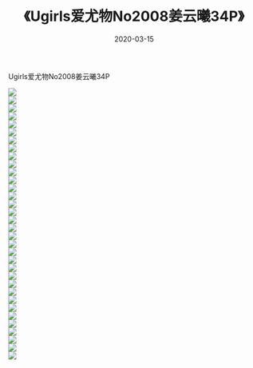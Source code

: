 ﻿---
layout: post
title:  《Ugirls爱尤物No2008姜云曦34P》
date:   2020-03-15
img: http://pic.660000.xyz/1:/性感/2020/Ugirls爱尤物No2008姜云曦34P/000.jpg
categories: [美女, 清纯, 唯美]
---

Ugirls爱尤物No2008姜云曦34P

  ![](http://pic.660000.xyz/1:/性感/2020/Ugirls爱尤物No2008姜云曦34P/001.jpg) <br> ![](http://pic.660000.xyz/1:/性感/2020/Ugirls爱尤物No2008姜云曦34P/002.jpg) <br> ![](http://pic.660000.xyz/1:/性感/2020/Ugirls爱尤物No2008姜云曦34P/003.jpg) <br> ![](http://pic.660000.xyz/1:/性感/2020/Ugirls爱尤物No2008姜云曦34P/004.jpg) <br> ![](http://pic.660000.xyz/1:/性感/2020/Ugirls爱尤物No2008姜云曦34P/005.jpg) <br> ![](http://pic.660000.xyz/1:/性感/2020/Ugirls爱尤物No2008姜云曦34P/006.jpg) <br> ![](http://pic.660000.xyz/1:/性感/2020/Ugirls爱尤物No2008姜云曦34P/007.jpg) <br> ![](http://pic.660000.xyz/1:/性感/2020/Ugirls爱尤物No2008姜云曦34P/008.jpg) <br> ![](http://pic.660000.xyz/1:/性感/2020/Ugirls爱尤物No2008姜云曦34P/009.jpg) <br> ![](http://pic.660000.xyz/1:/性感/2020/Ugirls爱尤物No2008姜云曦34P/010.jpg) <br> ![](http://pic.660000.xyz/1:/性感/2020/Ugirls爱尤物No2008姜云曦34P/011.jpg) <br> ![](http://pic.660000.xyz/1:/性感/2020/Ugirls爱尤物No2008姜云曦34P/012.jpg) <br> ![](http://pic.660000.xyz/1:/性感/2020/Ugirls爱尤物No2008姜云曦34P/013.jpg) <br> ![](http://pic.660000.xyz/1:/性感/2020/Ugirls爱尤物No2008姜云曦34P/014.jpg) <br> ![](http://pic.660000.xyz/1:/性感/2020/Ugirls爱尤物No2008姜云曦34P/015.jpg) <br> ![](http://pic.660000.xyz/1:/性感/2020/Ugirls爱尤物No2008姜云曦34P/016.jpg) <br> ![](http://pic.660000.xyz/1:/性感/2020/Ugirls爱尤物No2008姜云曦34P/017.jpg) <br> ![](http://pic.660000.xyz/1:/性感/2020/Ugirls爱尤物No2008姜云曦34P/018.jpg) <br> ![](http://pic.660000.xyz/1:/性感/2020/Ugirls爱尤物No2008姜云曦34P/019.jpg) <br> ![](http://pic.660000.xyz/1:/性感/2020/Ugirls爱尤物No2008姜云曦34P/020.jpg) <br> ![](http://pic.660000.xyz/1:/性感/2020/Ugirls爱尤物No2008姜云曦34P/021.jpg) <br> ![](http://pic.660000.xyz/1:/性感/2020/Ugirls爱尤物No2008姜云曦34P/022.jpg) <br> ![](http://pic.660000.xyz/1:/性感/2020/Ugirls爱尤物No2008姜云曦34P/023.jpg) <br> ![](http://pic.660000.xyz/1:/性感/2020/Ugirls爱尤物No2008姜云曦34P/024.jpg) <br> ![](http://pic.660000.xyz/1:/性感/2020/Ugirls爱尤物No2008姜云曦34P/025.jpg) <br> ![](http://pic.660000.xyz/1:/性感/2020/Ugirls爱尤物No2008姜云曦34P/026.jpg) <br> ![](http://pic.660000.xyz/1:/性感/2020/Ugirls爱尤物No2008姜云曦34P/027.jpg) <br> ![](http://pic.660000.xyz/1:/性感/2020/Ugirls爱尤物No2008姜云曦34P/028.jpg) <br> ![](http://pic.660000.xyz/1:/性感/2020/Ugirls爱尤物No2008姜云曦34P/029.jpg) <br> ![](http://pic.660000.xyz/1:/性感/2020/Ugirls爱尤物No2008姜云曦34P/030.jpg) <br> ![](http://pic.660000.xyz/1:/性感/2020/Ugirls爱尤物No2008姜云曦34P/031.jpg) <br> ![](http://pic.660000.xyz/1:/性感/2020/Ugirls爱尤物No2008姜云曦34P/032.jpg) <br> ![](http://pic.660000.xyz/1:/性感/2020/Ugirls爱尤物No2008姜云曦34P/033.jpg) <br> ![](http://pic.660000.xyz/1:/性感/2020/Ugirls爱尤物No2008姜云曦34P/034.jpg) <br>